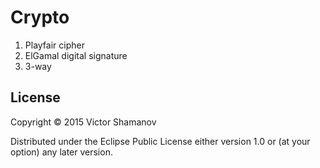 # Crypto

1. Playfair cipher
2. ElGamal digital signature
3. 3-way

## License

Copyright © 2015 Victor Shamanov

Distributed under the Eclipse Public License either version 1.0 or (at
your option) any later version.
